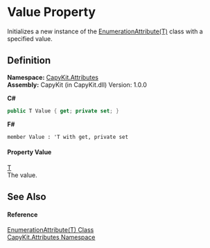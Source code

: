 # Value Property


Initializes a new instance of the <a href="T_CapyKit_Attributes_EnumerationAttribute_1.md">EnumerationAttribute(T)</a> class with a specified value.



## Definition
**Namespace:** <a href="N_CapyKit_Attributes.md">CapyKit.Attributes</a>  
**Assembly:** CapyKit (in CapyKit.dll) Version: 1.0.0

**C#**
``` C#
public T Value { get; private set; }
```
**F#**
``` F#
member Value : 'T with get, private set
```



#### Property Value
<a href="T_CapyKit_Attributes_EnumerationAttribute_1.md">T</a>  
The value.

## See Also


#### Reference
<a href="T_CapyKit_Attributes_EnumerationAttribute_1.md">EnumerationAttribute(T) Class</a>  
<a href="N_CapyKit_Attributes.md">CapyKit.Attributes Namespace</a>  
